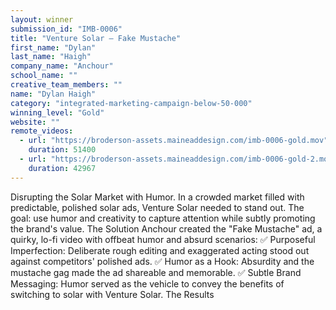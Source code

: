 ```yaml
---
layout: winner
submission_id: "IMB-0006"
title: "Venture Solar — Fake Mustache"
first_name: "Dylan"
last_name: "Haigh"
company_name: "Anchour"
school_name: ""
creative_team_members: ""
name: "Dylan Haigh"
category: "integrated-marketing-campaign-below-50-000"
winning_level: "Gold"
website: ""
remote_videos:
  - url: "https://broderson-assets.maineaddesign.com/imb-0006-gold.mov"
    duration: 51400
  - url: "https://broderson-assets.maineaddesign.com/imb-0006-gold-2.mov"
    duration: 42967
---
```


Disrupting the Solar Market with Humor. In a crowded market filled with predictable, polished solar ads, Venture Solar needed to stand out. The goal: use humor and creativity to capture attention while subtly promoting the brand's value. The Solution Anchour created the "Fake Mustache" ad, a quirky, lo-fi video with offbeat humor and absurd scenarios: ✅ Purposeful Imperfection: Deliberate rough editing and exaggerated acting stood out against competitors' polished ads. ✅ Humor as a Hook: Absurdity and the mustache gag made the ad shareable and memorable. ✅ Subtle Brand Messaging: Humor served as the vehicle to convey the benefits of switching to solar with Venture Solar. The Results
